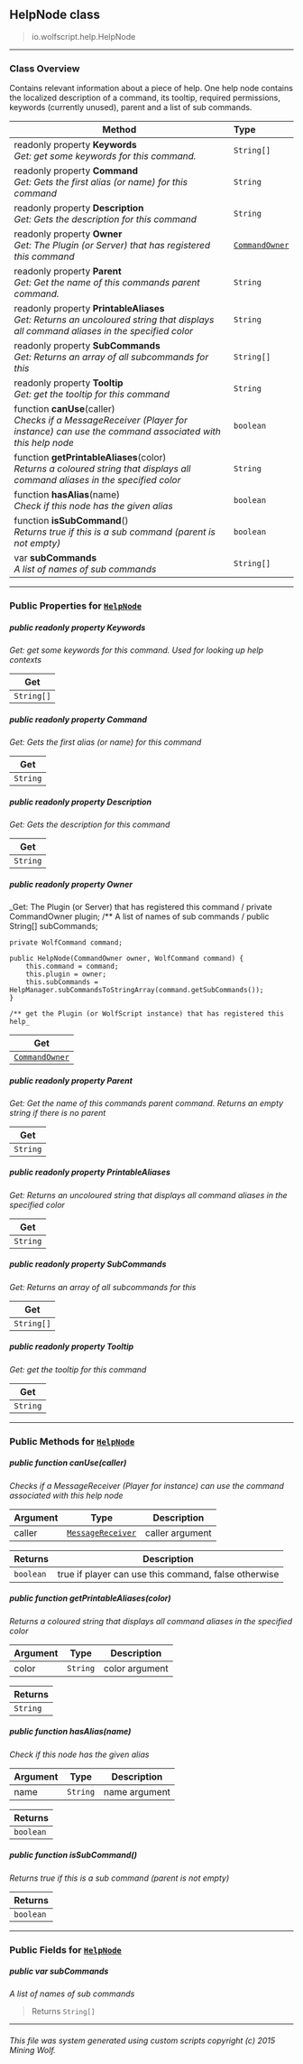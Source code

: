 ## HelpNode __class__

>io.wolfscript.help.HelpNode

---

### Class Overview

Contains relevant information about a piece of help. One help node contains the localized description of a command, its tooltip, required permissions, keywords (currently unused), parent and a list of sub commands.

Method | Type   
--- | :--- 
 readonly property __Keywords__ <br> _Get: get some keywords for this command._ | `String[]`
 readonly property __Command__ <br> _Get: Gets the first alias (or name) for this command_ | `String`
 readonly property __Description__ <br> _Get: Gets the description for this command_ | `String`
 readonly property __Owner__ <br> _Get: The Plugin (or Server) that has registered this command_ | [`CommandOwner`](../commandsys/CommandOwner.md)
 readonly property __Parent__ <br> _Get: Get the name of this commands parent command._ | `String`
 readonly property __PrintableAliases__ <br> _Get: Returns an uncoloured string that displays all command aliases in the specified color_ | `String`
 readonly property __SubCommands__ <br> _Get: Returns an array of all subcommands for this_ | `String[]`
 readonly property __Tooltip__ <br> _Get: get the tooltip for this command_ | `String`
 function __canUse__(caller) <br> _Checks if a MessageReceiver (Player for instance) can use the command associated with this help node_ | `boolean`
 function __getPrintableAliases__(color) <br> _Returns a coloured string that displays all command aliases in the specified color_ | `String`
 function __hasAlias__(name) <br> _Check if this node has the given alias_ | `boolean`
 function __isSubCommand__() <br> _Returns true if this is a sub command (parent is not empty)_ | `boolean`
 var __subCommands__ <br> _A list of names of sub commands_ | `String[]`



---


### Public Properties for [`HelpNode`](HelpNode.md)

##### <a id='keywords'></a>public  readonly property __Keywords__

_Get: get some keywords for this command. Used for looking up help contexts_

Get | 
--- | 
`String[]` |



##### <a id='command'></a>public  readonly property __Command__

_Get: Gets the first alias (or name) for this command_

Get | 
--- | 
`String` |



##### <a id='description'></a>public  readonly property __Description__

_Get: Gets the description for this command_

Get | 
--- | 
`String` |



##### <a id='owner'></a>public  readonly property __Owner__

_Get: The Plugin (or Server) that has registered this command /
    private CommandOwner plugin;
    /** A list of names of sub commands /
    public String[] subCommands;

    private WolfCommand command;

    public HelpNode(CommandOwner owner, WolfCommand command) {
        this.command = command;
        this.plugin = owner;
        this.subCommands = HelpManager.subCommandsToStringArray(command.getSubCommands());
    }

    /** get the Plugin (or WolfScript instance) that has registered this help_

Get | 
--- | 
[`CommandOwner`](../commandsys/CommandOwner.md) |



##### <a id='parent'></a>public  readonly property __Parent__

_Get: Get the name of this commands parent command. Returns an empty string if there is no parent_

Get | 
--- | 
`String` |



##### <a id='printablealiases'></a>public  readonly property __PrintableAliases__

_Get: Returns an uncoloured string that displays all command aliases in the specified color_

Get | 
--- | 
`String` |



##### <a id='subcommands'></a>public  readonly property __SubCommands__

_Get: Returns an array of all subcommands for this_

Get | 
--- | 
`String[]` |



##### <a id='tooltip'></a>public  readonly property __Tooltip__

_Get: get the tooltip for this command_

Get | 
--- | 
`String` |



---

### Public Methods for [`HelpNode`](HelpNode.md)

##### <a id='canuse'></a>public  function __canUse__(caller)

_Checks if a MessageReceiver (Player for instance) can use the command associated with this help node_

Argument | Type | Description  
--- | --- | --- 
caller | [`MessageReceiver`](../chat/MessageReceiver.md) | caller argument

Returns | Description
--- | --- 
`boolean` | true if player can use this command, false otherwise


##### <a id='getprintablealiases'></a>public  function __getPrintableAliases__(color)

_Returns a coloured string that displays all command aliases in the specified color_

Argument | Type | Description  
--- | --- | --- 
color | `String` | color argument

Returns | 
--- | 
`String` |


##### <a id='hasalias'></a>public  function __hasAlias__(name)

_Check if this node has the given alias_

Argument | Type | Description  
--- | --- | --- 
name | `String` | name argument

Returns | 
--- | 
`boolean` |


##### <a id='issubcommand'></a>public  function __isSubCommand__()

_Returns true if this is a sub command (parent is not empty)_

Returns | 
--- | 
`boolean` |


---

### Public Fields for [`HelpNode`](HelpNode.md)

##### <a id='subcommands'></a>public  var __subCommands__

_A list of names of sub commands_

>Returns
>  `String[]`

---


###### This file was system generated using custom scripts copyright (c) 2015 Mining Wolf.
	

